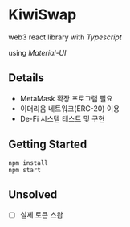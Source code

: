 # KiwiSwap
web3 react library with *Typescript*

using *Material-UI*

## Details
- MetaMask 확장 프로그램 필요
- 이더리움 네트워크(ERC-20) 이용
- De-Fi 시스템 테스트 및 구현

## Getting Started
```
npm install
npm start
```

## Unsolved
- [ ] 실제 토큰 스왑
